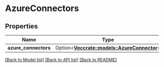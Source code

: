 # AzureConnectors

## Properties

Name | Type | Description | Notes
------------ | ------------- | ------------- | -------------
**azure_connectors** | Option<[**Vec<crate::models::AzureConnector>**](AzureConnector.md)> |  | [optional]

[[Back to Model list]](../README.md#documentation-for-models) [[Back to API list]](../README.md#documentation-for-api-endpoints) [[Back to README]](../README.md)


